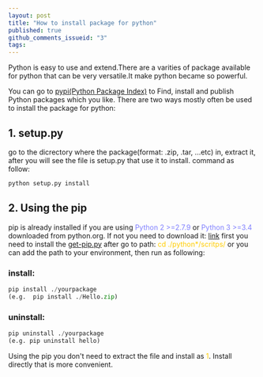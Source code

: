 ```yaml
---
layout: post
title: "How to install package for python"
published: true
github_comments_issueid: "3"
tags:
---
```


Python is easy to use and extend.There are a varities of package available for python that can be very versatile.It make python became so powerful.

You can go to <a href="https://pypi.org">pypi(Python Package Index)</a> to Find, install and publish Python packages which you like.
There are two ways mostly often be used to install the package for python: 

## 1. setup.py
go to the dicrectory where the package(format: .zip, .tar, ...etc) in, extract it, after  you will see the file is setup.py that use it to 
install. command as follow:
```python
python setup.py install
```

## 2. Using the pip
pip is already installed if you are using <span style = "color:rgb(128, 128, 255)">Python 2 >=2.7.9</span> or <span style = "color:rgb(128, 128, 255)">Python 3 >=3.4</span> downloaded from python.org. If not you need to download it: <a href="https://pypi.org/project/pip/">link</a> first you need to install the <a href="https://pip.pypa.io/en/stable/installing/">get-pip.py</a>
after go to path: <span style = "color: #ffcc00">cd ./python\*/scritps/</span> or you can add the path to your environment, then run as following:
### install: 
```python
pip install ./yourpackage
(e.g.  pip install ./Hello.zip)
```
### uninstall:
```python
pip uninstall ./yourpackage
(e.g. pip uninstall hello)
```
Using the pip you don't need to extract the file and install as <span style = "color: #ffcc00">1</span>. Install directly that is more convenient.

